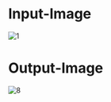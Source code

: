 # Input-Image
![1](https://github.com/user-attachments/assets/06b4cdc9-0712-4577-8452-dc4d7e4a6962)


# Output-Image
![8](https://github.com/user-attachments/assets/e2d7ab27-8102-412e-8455-3ae76b739fa0)
